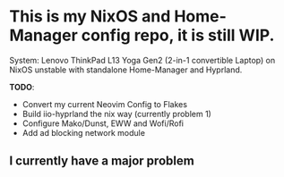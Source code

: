 # This is my NixOS and Home-Manager config repo, it is still WIP.

System: Lenovo ThinkPad L13 Yoga Gen2 (2-in-1 convertible Laptop) on NixOS unstable with standalone Home-Manager and Hyprland.

**TODO**:
- Convert my current Neovim Config to Flakes
- Build iio-hyprland the nix way (currently problem 1)
- Configure Mako/Dunst, EWW and Wofi/Rofi
- Add ad blocking network module

## I currently have a major problem
